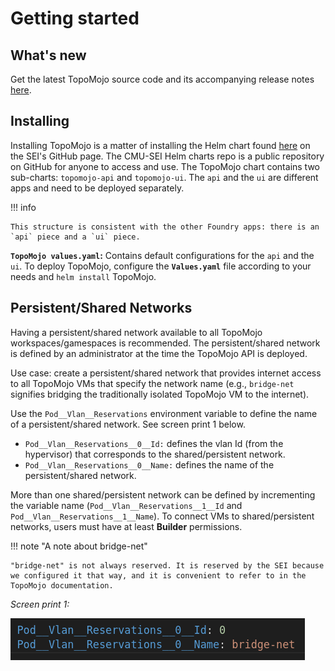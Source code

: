 # Getting started

## What's new

Get the latest TopoMojo source code and its accompanying release notes [here](github.com/cmu-sei/TopoMojo/releases).

## Installing

Installing TopoMojo is a matter of installing the Helm chart found [here](https://github.com/cmu-sei/helm-charts/tree/main/charts/topomojo) on the SEI's GitHub page. The CMU-SEI Helm charts repo is a public repository on GitHub for anyone to access and use. The TopoMojo chart contains two sub-charts: `topomojo-api` and `topomojo-ui`. The `api` and the `ui` are different apps and need to be deployed separately.

!!! info

    This structure is consistent with the other Foundry apps: there is an `api` piece and a `ui` piece.

**`TopoMojo values.yaml`:** Contains default configurations for the `api` and the `ui`. To deploy TopoMojo, configure the **`Values.yaml`** file according to your needs and `helm install` TopoMojo.

## Persistent/Shared Networks

Having a persistent/shared network available to all TopoMojo workspaces/gamespaces is recommended. The persistent/shared network is defined by an administrator at the time the TopoMojo API is deployed.

Use case: create a persistent/shared network that provides internet access to all TopoMojo VMs that specify the network name (e.g., `bridge-net` signifies bridging the traditionally isolated TopoMojo VM to the internet).

Use the `Pod__Vlan__Reservations` environment variable to define the name of a persistent/shared network. See screen print 1 below.

- `Pod__Vlan__Reservations__0__Id:` defines the vlan Id (from the hypervisor) that corresponds to the shared/persistent network.
- `Pod__Vlan__Reservations__0__Name:` defines the name of the persistent/shared network.

More than one shared/persistent network can be defined by incrementing the variable name (`Pod__Vlan__Reservations__1__Id` and `Pod__Vlan__Reservations__1__Name`). To connect VMs to shared/persistent networks, users must have at least **Builder** permissions.

!!! note "A note about bridge-net"

    "bridge-net" is not always reserved. It is reserved by the SEI because we configured it that way, and it is convenient to refer to in the TopoMojo documentation.

*Screen print 1:*

![bridge-net](img/bridge-net.png)